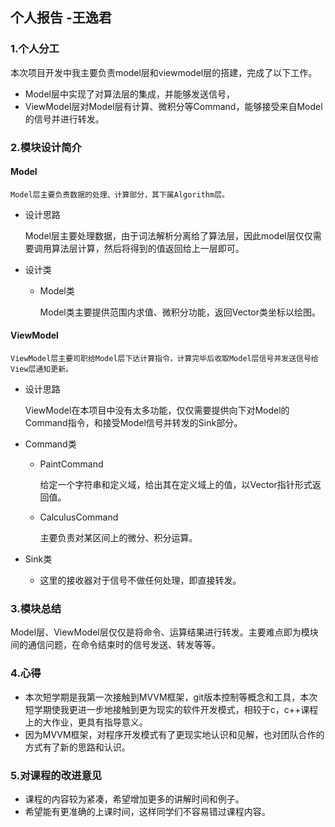 ## 个人报告 -王逸君

### 1.个人分工

本次项目开发中我主要负责model层和viewmodel层的搭建，完成了以下工作。

 * Model层中实现了对算法层的集成，并能够发送信号，
 * ViewModel层对Model层有计算、微积分等Command，能够接受来自Model的信号并进行转发。

### 2.模块设计简介

#### Model

	Model层主要负责数据的处理、计算部分，其下属Algorithm层。

* 设计思路

  Model层主要处理数据，由于词法解析分离给了算法层，因此model层仅仅需要调用算法层计算，然后将得到的值返回给上一层即可。

* 设计类

  * Model类

    Model类主要提供范围内求值、微积分功能，返回Vector类坐标以绘图。

#### ViewModel

	ViewModel层主要司职给Model层下达计算指令，计算完毕后收取Model层信号并发送信号给View层通知更新。

* 设计思路

  ViewModel在本项目中没有太多功能，仅仅需要提供向下对Model的Command指令，和接受Model信号并转发的Sink部分。

* Command类

  * PaintCommand

    给定一个字符串和定义域，给出其在定义域上的值，以Vector指针形式返回值。

  * CalculusCommand

    主要负责对某区间上的微分、积分运算。

* Sink类

  * 这里的接收器对于信号不做任何处理，即直接转发。

### 3.模块总结

​	Model层、ViewModel层仅仅是将命令、运算结果进行转发。主要难点即为模块间的通信问题，在命令结束时的信号发送、转发等等。

### 4.心得

*  本次短学期是我第一次接触到MVVM框架，git版本控制等概念和工具，本次短学期使我更进一步地接触到更为现实的软件开发模式，相较于c，c++课程上的大作业，更具有指导意义。
*  因为MVVM框架，对程序开发模式有了更现实地认识和见解，也对团队合作的方式有了新的思路和认识。

### 5.对课程的改进意见

* 课程的内容较为紧凑，希望增加更多的讲解时间和例子。
* 希望能有更准确的上课时间，这样同学们不容易错过课程内容。